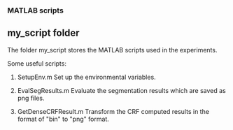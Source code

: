 ### MATLAB scripts

## my_script folder

The folder my_script stores the MATLAB scripts used in the experiments.

Some useful scripts:

1. SetupEnv.m
    Set up the environmental variables.
  
2. EvalSegResults.m
    Evaluate the segmentation results which are saved as png files.
  
3. GetDenseCRFResult.m
    Transform the CRF computed results in the format of "bin" to "png" format.
  
